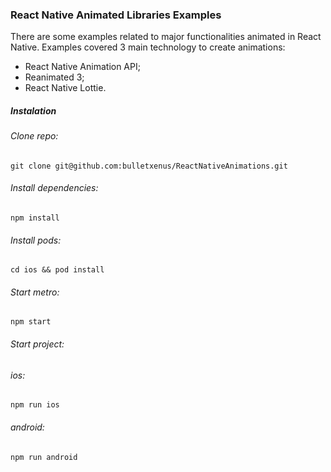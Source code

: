 ### React Native Animated Libraries Examples
There are some examples related to major functionalities animated in React Native.
Examples covered 3 main technology to create animations:
- React Native Animation API;
- Reanimated 3;
- React Native Lottie.

##### Instalation

###### Clone repo:
```
git clone git@github.com:bulletxenus/ReactNativeAnimations.git
```

###### Install dependencies:
```
npm install
```

###### Install pods:
```
cd ios && pod install 
```

###### Start metro:
```
npm start
```

###### Start project:
###### ios:
```
npm run ios
```
###### android: 
```
npm run android
```

